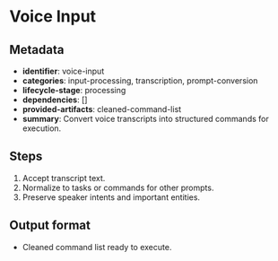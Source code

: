 # Voice Input

## Metadata

- **identifier**: voice-input
- **categories**: input-processing, transcription, prompt-conversion
- **lifecycle-stage**: processing
- **dependencies**: []
- **provided-artifacts**: cleaned-command-list
- **summary**: Convert voice transcripts into structured commands for execution.

## Steps

1. Accept transcript text.
2. Normalize to tasks or commands for other prompts.
3. Preserve speaker intents and important entities.

## Output format

- Cleaned command list ready to execute.
